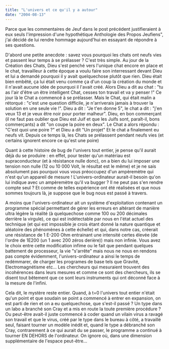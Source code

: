 ```yaml
---
title: "L'univers et ce qu'il y a autour"
date: "2004-08-13"
---
```


Parce que les commentaires de Jeuf dans le post précédent justifieraient à eux seuls l'impression d'une hypothétique Anthologie des Propos Jeufiens", j'ai décidé de lui rendre hommage aujourd'hui en essayant de répondre à ses questions.

D'abord une petite anecdote : savez vous pourquoi les chats ont neufs vies et passent leur temps à se prélasser ? C'est très simple. Au jour de la Création des Chats, Dieu s'est penché vers l'unique chat encore en place et le chat, travailleur à cette époque a voulu faire son interressant devant Dieu et lui a demandé pourquoi il y avait quelquechose plutôt que rien. Dieu était bien embêté, ça lui était venu comme ça d'un coup la création du monde et il n'avait aucune idée de pourquoi il l'avait créé. Alors Dieu a dit au chat : "tu as l'air d'être un être intelligent Chat, cesses ton travail et va y penser !" Ce jour là le Chat a commencé à se prélasser. Mais le Chat, qui était malin a rétorqué : "c'est une question difficile, je n'arriverais jamais à trouver la solution en une seule vie !". Dieu a dit : "Je t'en donne 5", le chat a dit : "j'en veux 13 et je veux être noir pour porter malheur". Dieu, en bon commerçant (il ne faut pas oublier que Dieu est Juif et que les Juifs sont, paraît-il, bons commerçants) a dit "on coupe la poire en deux". Le Chat a alors répondu : "C'est quoi une poire ?" et Dieu a dit "Un projet" Et le chat a finalement eu neufs vit. Depuis ce temps là, les Chats se prélassent pendant neufs vies (et certains ignorent encore ce qu'est une poire)

Quant à cette histoire de bug de l'univers tout entier, je pense qu'il aurait déjà du se produire : en effet, pour tester qu'un matériau est supraconducteur (et à résistance nulle donc), on a bien du lui imposer une tension non nulle (12 ou 10 000 Volt, le résultat est le même) et je ne sais absolument pas pourquoi vous vous préoccupez d'un ampèremètre qui n'est qu'un appareil de mesure ! L'univers-ordinateur aurait-il besoin qu'on lui indique avec un ampèremètre qu'il va bugger ? Il ne peut pas s'en rendre compte seul ? Et comme de telles expérience ont été réalisées et que nous sommes toujours là, je suppose que le bug nous est passé à travers.

A moins que l'univers-ordinateur ait un système d'exploitation contenant un programme spécial permettant de gérer les erreurs en altérant de manière ultra légère la réalité (à quelquechose comme 100 ou 200 décimales derrière la virgule), ce qui est indétectable par nous en l'état actuel des technique (et qui est impossible je crois étant donné la nature quantique et aléatoire des phénomènes à cette échelle) et qui, dans notre cas, créerait une résistance de 1 E-200 Ohm entrainant une intensité certes élevée (de l'ordre de 1E200 (un 1 avec 200 zéros derière)) mais non infinie. Vous avez le choix entre cette modification infime ou le fait que pendant quelques battement de processeur, la vie "s'arrête" mais nous ne nous en rendons pas compte évidemment, l'univers-ordinateur a ainsi le temps de redémmarer, de charger les programes de base tels que Gravité, Electromagnétisme etc... Les chercheurs qui mesuraient trouvent des incohérences dans leurs mesures et comme ce sont des chercheurs, ils se disent tout bêtement que ce sont leurs instruments qui ont déconné face à la mesure de l'infini.

Cela dit, le mystère reste entier. Quand, à t=0 l'univers tout entier n'était qu'un point et que soudain se point a commencé à entrer en expansion, on est parti de rien et on a eu quelquechose, que s'est-il passé ? Un type dans un labo a branché son Cray et a mis en route la toute première procédure ? Ou peut-être avait-il juste commencé à coder quand un vilain virus a ravagé son travail et que le virus, créé par le type dans le bureau à côté, a travaillé seul, faisant tourner un modèle inédit et, quand le type a débranché son Cray, contrarement à ce qui aurait du se passer, le programme a continué à tourner EN DEHORS de l'ordinateur. On ignore où, dans une dimension supplémentaire de l'espace peut-être...
